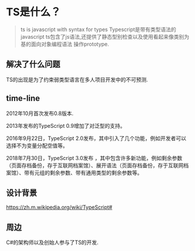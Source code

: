# TS是什么？

> ts is javascript with syntax for types
> Typescript是带有类型语法的javascript
> ts包含了js语法,还提供了静态型别检查以及使用看起来像类别为基的面向对象编程语法 操作prototype.

## 解决了什么问题

TS的出现是为了约束弱类型语言在多人项目开发中的不可预测.

## time-line

2012年10月首次发布0.8版本.

2013年发布的TypeScript 0.9增加了对泛型的支持。

2016年9月22日，TypeScript 2.0发布，其中引入了几个功能，例如开发者可以选择不为变量分配空值等。

2018年7月30日，TypeScript 3.0发布 ，其中包含许多新功能，例如剩余参数（页面存档备份，存于互联网档案馆）、展开语法（页面存档备份，存于互联网档案馆）、带有元组的剩余参数、带有通用类型的剩余参数等。

## 设计背景

https://zh.m.wikipedia.org/wiki/TypeScript#

## 周边

C#的架构师以及创始人参与了TS的开发.
